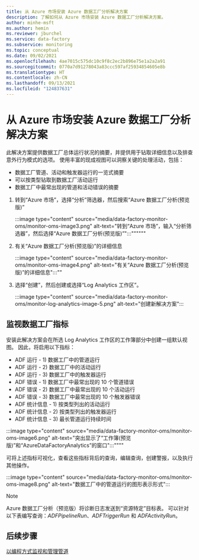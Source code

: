 ```yaml
---
title: 从 Azure 市场安装 Azure 数据工厂分析解决方案
description: 了解如何从 Azure 市场安装 Azure 数据工厂分析解决方案。
author: minhe-msft
ms.author: hemin
ms.reviewer: jburchel
ms.service: data-factory
ms.subservice: monitoring
ms.topic: conceptual
ms.date: 09/02/2021
ms.openlocfilehash: 4ae7015c575dc10c9f8c2ec2b896e75e1a2a2a91
ms.sourcegitcommit: 0770a7d91278043a83ccc597af25934854605e8b
ms.translationtype: HT
ms.contentlocale: zh-CN
ms.lasthandoff: 09/13/2021
ms.locfileid: "124837631"
---
```

# <a name="install-azure-data-factory-analytics-solution-from-azure-marketplace"></a>从 Azure 市场安装 Azure 数据工厂分析解决方案

此解决方案提供数据工厂总体运行状况的摘要，并提供用于钻取详细信息以及排查意外行为模式的选项。 使用丰富的现成视图可以洞察关键的处理活动，包括：

* 数据工厂管道、活动和触发器运行的一览式摘要
* 可以按类型钻取到数据工厂活动运行
* 数据工厂中最常出现的管道和活动错误的摘要

1. 转到“Azure 市场”，选择“分析”筛选器，然后搜索“Azure 数据工厂分析(预览版)”  

   :::image type="content" source="media/data-factory-monitor-oms/monitor-oms-image3.png" alt-text="转到“Azure 市场”，输入“分析筛选器”，然后选择“Azure 数据工厂分析(预览版)”":::&quot;&quot;&quot;&quot;&quot;&quot;

1. 有关“Azure 数据工厂分析(预览版)”的详细信息

   :::image type="content" source="media/data-factory-monitor-oms/monitor-oms-image4.png" alt-text="有关“Azure 数据工厂分析(预览版)”的详细信息":::&quot;&quot;

1. 选择“创建”，然后创建或选择“Log Analytics 工作区”。 

   :::image type="content" source="media/data-factory-monitor-oms/monitor-log-analytics-image-5.png" alt-text="创建新解决方案":::

## <a name="monitor-data-factory-metrics"></a>监视数据工厂指标

安装此解决方案会在所选 Log Analytics 工作区的工作簿部分中创建一组默认视图。 因此，将启用以下指标：

* ADF 运行 - 1) 数据工厂中的管道运行
* ADF 运行 - 2) 数据工厂中的活动运行
* ADF 运行 - 3) 数据工厂中的触发器运行
* ADF 错误 - 1) 数据工厂中最常出现的 10 个管道错误
* ADF 错误 - 2) 数据工厂中最常出现的 10 个活动运行
* ADF 错误 - 3) 数据工厂中最常出现的 10 个触发器错误
* ADF 统计信息 - 1) 按类型列出的活动运行
* ADF 统计信息 - 2) 按类型列出的触发器运行
* ADF 统计信息 - 3) 最长管道运行持续时间

:::image type="content" source="media/data-factory-monitor-oms/monitor-oms-image6.png" alt-text="突出显示了“工作簿(预览版)”和“AzureDataFactoryAnalytics”的窗口":::&quot;&quot;&quot;&quot;

可将上述指标可视化，查看这些指标背后的查询，编辑查询，创建警报，以及执行其他操作。

:::image type="content" source="media/data-factory-monitor-oms/monitor-oms-image8.png" alt-text="数据工厂中的管道运行的图形表示形式":::

> [!NOTE]
> Azure 数据工厂分析（预览版）将诊断日志发送到“资源特定”目标表。 可以针对以下表编写查询：_ADFPipelineRun_、_ADFTriggerRun_ 和 _ADFActivityRun_。

## <a name="next-steps"></a>后续步骤

[以编程方式监视和管理管道](monitor-programmatically.md)
